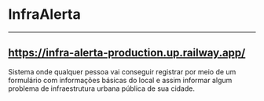 # InfraAlerta
---
https://infra-alerta-production.up.railway.app/
---
Sistema onde qualquer pessoa vai conseguir registrar por meio de um formulário com informações básicas do local e assim informar algum problema de infraestrutura urbana pública de sua cidade.
